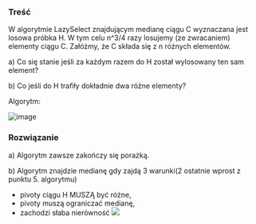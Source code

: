 ### Treść 
W algorytmie LazySelect znajdującym medianę ciągu C wyznaczana jest losowa próbka H. 
W tym celu n^3/4 razy losujemy (ze zwracaniem) elementy ciągu C. 
Załóżmy, że C składa się z n różnych elementów. 

a) Co się stanie jeśli za każdym razem do H został wylosowany ten sam element? 

b) Co jeśli do H trafiły dokładnie dwa różne elementy?

Algorytm:

![image](https://user-images.githubusercontent.com/11476062/61828340-bcdce080-ae66-11e9-9dc6-51dddda0d3c5.png)


### Rozwiązanie
a) Algorytm zawsze zakończy się porażką. 

b) Algorytm znajdzie medianę gdy zajdą 3 warunki(2 ostatnie wprost z punktu 5. algorytmu)
* pivoty ciągu H MUSZĄ być różne,
* pivoty muszą ograniczać medianę,
* zachodzi słaba nierówność ![](https://user-images.githubusercontent.com/11476062/61828562-47bddb00-ae67-11e9-9133-912f5ad0a026.png)
